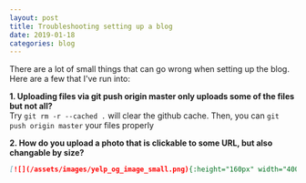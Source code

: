 ```yaml
---
layout: post
title: Troubleshooting setting up a blog
date: 2019-01-18
categories: blog
---
```


There are a lot of small things that can go wrong when setting up the blog. Here are a few that I've run into:

**1. Uploading files via git push origin master only uploads some of the files but not all?**
<br> Try `git rm -r --cached .` will clear the github cache. Then, you can `git push origin master` your files properly

**2. How do you upload a photo that is clickable to some URL, but also changable by size?**
```markdown
[![](/assets/images/yelp_og_image_small.png){:height="160px" width="400px"}]({{ site.baseurl }}{%post_url 2019-01-17-Yelp Connections %})
```
